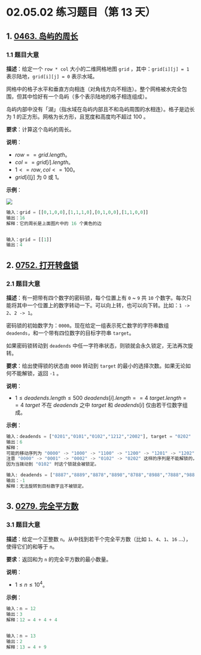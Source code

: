 # 02.05.02 练习题目（第 13 天）

## 1. [0463. 岛屿的周长](https://leetcode.cn/problems/island-perimeter/)

### 1.1 题目大意

**描述**：给定一个 `row * col` 大小的二维网格地图 `grid` ，其中：`grid[i][j] = 1` 表示陆地，`grid[i][j] = 0` 表示水域。

网格中的格子水平和垂直方向相连（对角线方向不相连）。整个网格被水完全包围，但其中恰好有一个岛屿（多个表示陆地的格子相连组成）。

岛屿内部中没有「湖」（指水域在岛屿内部且不和岛屿周围的水相连）。格子是边长为 1 的正方形。网格为长方形，且宽度和高度均不超过 100 。

**要求**：计算这个岛屿的周长。

**说明**：

- $row == grid.length$。
- $col == grid[i].length$。
- $1 <= row, col <= 100$。
- $grid[i][j]$ 为 $0$ 或 $1$。

**示例**：

![](https://assets.leetcode-cn.com/aliyun-lc-upload/uploads/2018/10/12/island.png)

```python
输入：grid = [[0,1,0,0],[1,1,1,0],[0,1,0,0],[1,1,0,0]]
输出：16
解释：它的周长是上面图片中的 16 个黄色的边


输入：grid = [[1]]
输出：4
```

## 2. [0752. 打开转盘锁](https://leetcode.cn/problems/open-the-lock/)

### 2.1 题目大意

**描述**：有一把带有四个数字的密码锁，每个位置上有 `0` ~ `9` 共 `10` 个数字。每次只能将其中一个位置上的数字转动一下。可以向上转，也可以向下转。比如：`1 -> 2`、`2 -> 1`。

密码锁的初始数字为：`0000`。现在给定一组表示死亡数字的字符串数组 `deadends`，和一个带有四位数字的目标字符串 `target`。

如果密码锁转动到 `deadends` 中任一字符串状态，则锁就会永久锁定，无法再次旋转。

**要求**：给出使得锁的状态由 `0000` 转动到 `target` 的最小的选择次数。如果无论如何不能解锁，返回 `-1` 。

**说明**：

- $1 \le deadends.length \le 500$
  $deadends[i].length == 4$
  $target.length == 4$
  $target$ 不在 $deadends$ 之中
  $target$ 和 $deadends[i]$ 仅由若干位数字组成。

**示例**：

```python
输入：deadends = ["0201","0101","0102","1212","2002"], target = "0202"
输出：6
解释：
可能的移动序列为 "0000" -> "1000" -> "1100" -> "1200" -> "1201" -> "1202" -> "0202"。
注意 "0000" -> "0001" -> "0002" -> "0102" -> "0202" 这样的序列是不能解锁的，
因为当拨动到 "0102" 时这个锁就会被锁定。

输入: deadends = ["8887","8889","8878","8898","8788","8988","7888","9888"], target = "8888"
输出：-1
解释：无法旋转到目标数字且不被锁定。
```

## 3. [0279. 完全平方数](https://leetcode.cn/problems/perfect-squares/)

### 3.1 题目大意

**描述**：给定一个正整数 `n`。从中找到若干个完全平方数（比如 `1`、`4`、`1`、`16` ...），使得它们的和等于 `n`。

**要求**：返回和为 `n` 的完全平方数的最小数量。

**说明**：

- $1 \le n \le 10^4$。

**示例**：

```python
输入：n = 12
输出：3 
解释：12 = 4 + 4 + 4


输入：n = 13
输出：2
解释：13 = 4 + 9
```